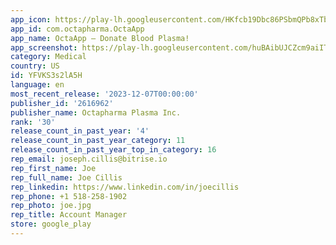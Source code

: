 ```yaml
---
app_icon: https://play-lh.googleusercontent.com/HKfcb19Dbc86PSbmQPb8xTbPxABoEOZ8FFbt8Bc6xGrkMqk80aoVeKeF7Oju6AriB38
app_id: com.octapharma.OctaApp
app_name: OctaApp – Donate Blood Plasma!
app_screenshot: https://play-lh.googleusercontent.com/huBAibUJCZcm9aiITAXqMdmpTGBLC8rBvGfL5S0W9cnZ0iQsnhKdTRiEK4Ic0ZPW3vVY
category: Medical
country: US
id: YFVKS3s2lA5H
language: en
most_recent_release: '2023-12-07T00:00:00'
publisher_id: '2616962'
publisher_name: Octapharma Plasma Inc.
rank: '30'
release_count_in_past_year: '4'
release_count_in_past_year_category: 11
release_count_in_past_year_top_in_category: 16
rep_email: joseph.cillis@bitrise.io
rep_first_name: Joe
rep_full_name: Joe Cillis
rep_linkedin: https://www.linkedin.com/in/joecillis
rep_phone: +1 518-258-1902
rep_photo: joe.jpg
rep_title: Account Manager
store: google_play
---
```

